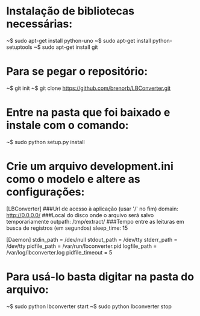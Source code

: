 
# Instalação de bibliotecas necessárias:

~$ sudo apt-get install python-uno
~$ sudo apt-get install python-setuptools
~$ sudo apt-get install git

# Para se pegar o repositório:

~$ git init
~$ git clone https://github.com/brenorb/LBConverter.git

# Entre na pasta que foi baixado e instale com o comando:

~$ sudo python setup.py install

# Crie um arquivo development.ini como o modelo e altere as configurações:

[LBConverter]
###Url de acesso à aplicação (usar '/' no fim)
domain: http://0.0.0.0/
###Local do disco onde o arquivo será salvo temporariamente
outpath: /tmp/extract/
###Tempo entre as leituras em busca de registros (em segundos)
sleep_time: 15

[Daemon]
stdin_path = /dev/null
stdout_path = /dev/tty
stderr_path = /dev/tty
pidfile_path = /var/run/lbconverter.pid
logfile_path = /var/log/lbconverter.log
pidfile_timeout = 5

# Para usá-lo basta digitar na pasta do arquivo:

~$ sudo python lbconverter start
~$ sudo python lbconverter stop


